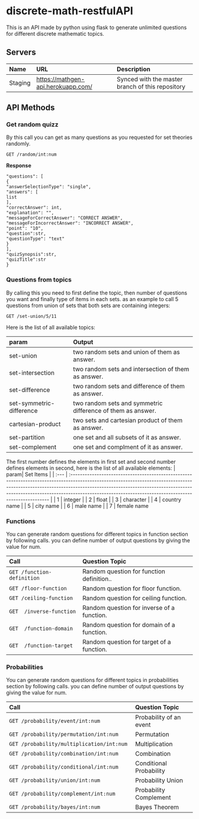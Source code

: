 # discrete-math-restfulAPI

This is an API made by python using flask to generate unlimited questions for different discrete mathematic topics.

## Servers

| Name            | URL                 | Description                                                                                                   |
| :-------------- | :------------------ | :------------------------------------------------------------------------------------------------------------ |
| Staging     | https://mathgen-api.herokuapp.com/ | Synced with the master branch of this repository                |

## API Methods

### Get random quizz
By this call you can get as many questions as you requested for set theories randomly.

```HTTP
GET /random/int:num
```

**Response**

```{
"questions": [
{
"answerSelectionType": "single",
"answers": [
list
],
"correctAnswer": int,
"explanation": "",
"messageForCorrectAnswer": "CORRECT ANSWER",
"messageForIncorrectAnswer": "INCORRECT ANSWER",
"point": "10",
"question":str,
"questionType": "text"
}
],
"quizSynopsis":str,
"quizTitle":str
}
```

### Questions from topics

By calling this you need to first define the topic, then number of questions you want and finally type of items in each sets.
as an example to call 5 questions from union of sets that both sets are containing integers:

```HTTP
GET /set-union/5/11
```

Here is the list of all available topics:

| param     | Output                                                                                                                                                                                                                                                                                                      |
| :-------- | :--------------------------------------------------------------------------------------------------------------------------------------------------------------------------------------------------------------------------------------------------------------------------------------------------------------- |
| set-union    | two random sets and union of them as answer.                                                                                                                                                                                                                                                             |
| set-intersection  | two random sets and intersection of them as answer.                                                                                                                                                                                                                                                                                     |
| set-difference     | two random sets and difference of them as answer.                                                                                                                                                                                                                                                   |
| set-symmetric-difference      | two random sets and symmetric difference of them as answer.                                                                                                                                                                                                                                                                    |
| cartesian-product | two sets and cartesian product of them as answer.                                                                                                                                                                                                                                            |
| set-partition | one set and all subsets of it as answer.                                                                                                                                                                                                                                           |
| set-complement      | one set and complment of it as answer.

The first number defines the elements in first set and second number defines elements in second, here is the list of all available elements:
| param| Set Items                                                                                                                                                                                                                                                                                                      |
| :--- | :--------------------------------------------------------------------------------------------------------------------------------------------------------------------------------------------------------------------------------------------------------------------------------------------------------------- |
| 1    | integer                                                                                                                                                                                                                                                            |
| 2    | float                                                                                                                                                                                                                                                                                     |
| 3    | character                                                                                                                                                                                                                                                  |
| 4    | country name                                                                                                                                                                                                                                                                    |
| 5    | city name                                                                                                                                                                                                                                            |
| 6    | male name                                                                                                                                                                                                                                           |
| 7    | female name


### Functions

You can generate random questions for different topics in function section by following calls. you can define number of output questions by giving the value for num.

| Call| Question Topic                                                                                                                                                                                                                                                                                                     |
| :--- | :--------------------------------------------------------------------------------------------------------------------------------------------------------------------------------------------------------------------------------------------------------------------------------------------------------------- |
| ```GET /function-definition```    | Random question for function definition..                                                                                                                                                                                                         |
|  ```GET /floor-function```    | Random question for floor function.                                                                                                                                                                                                                                                                                     |
|  ```GET /ceiling-function```    | Random question for ceiling function.                                                                                                                                                                                                                                                                                     |
| ```GET  /inverse-function```|Random question for inverse of a function.                                                                                                                                                                                           |
| ```GET  /function-domain```| Random question for domain of a function.                                                                                                                                                                                                                       |
| ```GET  /function-target```| Random question for target of a function.                                                                                                                                                                                                            |



### Probabilities

You can generate random questions for different topics in probabilities section by following calls. you can define number of output questions by giving the value for num.

| Call| Question Topic                                                                                                                                                                                                                                                                                                     |
| :--- | :--------------------------------------------------------------------------------------------------------------------------------------------------------------------------------------------------------------------------------------------------------------------------------------------------------------- |
| ```GET /probability/event/int:num```    | Probability of an event |
|  ```GET /probability/permutation/int:num```    | Permutation  |
| ```GET /probability/multiplication/int:num	```|Multiplication|
| ```GET /probability/combination/int:num	```| Combination|
| ```GET /probability/conditional/int:num```| Conditional Probability |
| ```GET /probability/union/int:num```| Probability Union|
| ```GET /probability/complement/int:num	```| Probability Complement |
| ```GET /probability/bayes/int:num```| Bayes Theorem |
